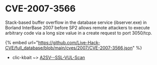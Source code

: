 # CVE-2007-3566

Stack-based buffer overflow in the database service (ibserver.exe) in Borland InterBase 2007 before SP2 allows remote attackers to execute arbitrary code via a long size value in a create request to port 3050/tcp.

{% embed url="https://github.com/Live-Hack-CVE/full_database/blob/main/cves/2007/CVE-2007-3566.json" %}


* clic-kbait ~> [A2SV--SSL-VUL-Scan](https://www.alice-snow.ru/2007/database/cve-2007-3566/a2sv--ssl-vul-scan-clic-kbait)